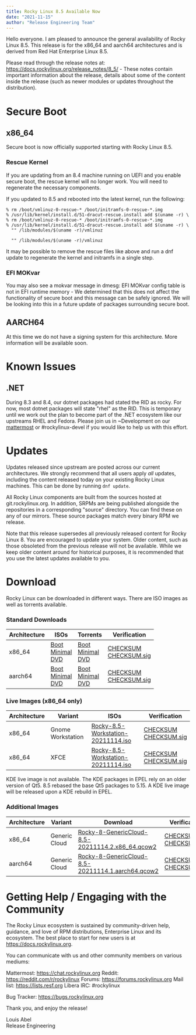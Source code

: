 ```yaml
---
title: Rocky Linux 8.5 Available Now
date: "2021-11-15"
author: "Release Engineering Team"
---
```


Hello everyone. I am pleased to announce the general availability of Rocky Linux 8.5. This release is for the x86_64 and aarch64 architectures and is derived from Red Hat Enterprise Linux 8.5.

Please read through the release notes at: https://docs.rockylinux.org/release_notes/8_5/ - These notes contain important information about the release, details about some of the content inside the release (such as newer modules or updates throughout the distribution).

# Secure Boot

## x86_64

Secure boot is now officially supported starting with Rocky Linux 8.5.

### Rescue Kernel

If you are updating from an 8.4 machine running on UEFI and you enable secure boot, the rescue kernel will no longer work. You will need to regenerate the necessary components.

If you updated to 8.5 and rebooted into the latest kernel, run the following:

```
% rm /boot/vmlinuz-0-rescue-* /boot/initramfs-0-rescue-*.img
% /usr/lib/kernel/install.d/51-dracut-rescue.install add $(uname -r) \
% rm /boot/vmlinuz-0-rescue-* /boot/initramfs-0-rescue-*.img
% /usr/lib/kernel/install.d/51-dracut-rescue.install add $(uname -r) \
  "" /lib/modules/$(uname -r)/vmlinuz

  "" /lib/modules/$(uname -r)/vmlinuz
```

It may be possible to remove the rescue files like above and run a dnf update to regenerate the kernel and initramfs in a single step.

### EFI MOKvar

You may also see a mokvar message in dmesg: EFI MOKvar config table is not in EFI runtime memory - We determined that this does not affect the functionality of secure boot and this message can be safely ignored. We will be looking into this in a future update of packages surrounding secure boot.

## AARCH64

At this time we do not have a signing system for this architecture. More information will be available soon.

# Known Issues

## .NET

During 8.3 and 8.4, our dotnet packages had stated the RID as rocky. For now, most dotnet packages will state "rhel" as the RID. This is temporary until we work out the plan to become part of the .NET ecosystem like our upstreams RHEL and Fedora. Please join us in ~Development on our [mattermost](https://chat.rockylinux.org) or #rockylinux-devel if you would like to help us with this effort.

# Updates

Updates released since upstream are posted across our current architectures. We strongly recommend that all users apply _all_ updates, including the content released today on your existing Rocky Linux machines. This can be done by running `dnf update`.

All Rocky Linux components are built from the sources hosted at git.rockylinux.org. In addition, SRPMs are being published alongside the repositories in a corresponding "source" directory. You can find these on any of our mirrors. These source packages match every binary RPM we release.

Note that this release supersedes all previously released content for Rocky Linux 8. You are encouraged to update your system. Older content, such as those obsoleted from the previous release will not be available. While we keep older content around for historical purposes, it is recommended that you use the latest updates available to you.

# Download

Rocky Linux can be downloaded in different ways. There are ISO images as well as torrents available.

### Standard Downloads

| Architecture | ISOs                                                                                                                                                                                                                                                                                                    | Torrents                                                                                                                                                                                                                                                                                                            | Verification                                                                                                                                                                 |
| ------------ | ------------------------------------------------------------------------------------------------------------------------------------------------------------------------------------------------------------------------------------------------------------------------------------------------------- | ------------------------------------------------------------------------------------------------------------------------------------------------------------------------------------------------------------------------------------------------------------------------------------------------------------------- | ---------------------------------------------------------------------------------------------------------------------------------------------------------------------------- |
| x86_64       | [Boot](https://dl.rockylinux.org/vault/rocky/8.5/isos/x86_64/Rocky-8.5-x86_64-boot.iso)<br> [Minimal](https://download.rockylinux.org/pub/rocky/8.5/isos/x86_64/Rocky-8.5-x86_64-minimal.iso) <br> [DVD](https://download.rockylinux.org/pub/rocky/8.5/isos/x86_64/Rocky-8.5-x86_64-dvd1.iso)       | [Boot](https://download.rockylinux.org/pub/rocky/8.5/isos/x86_64/Rocky-8.5-x86_64-boot.torrent)<br> [Minimal](https://download.rockylinux.org/pub/rocky/8.5/isos/x86_64/Rocky-8.5-x86_64-minimal.torrent) <br> [DVD](https://download.rockylinux.org/pub/rocky/8.5/isos/x86_64/Rocky-8.5-x86_64-dvd1.torrent)       | [CHECKSUM](https://download.rockylinux.org/pub/rocky/8.5/isos/x86_64/CHECKSUM) <br> [CHECKSUM.sig](https://download.rockylinux.org/pub/rocky/8.5/isos/x86_64/CHECKSUM.sig)   |
| aarch64      | [Boot](https://download.rockylinux.org/pub/rocky/8.5/isos/aarch64/Rocky-8.5-aarch64-boot.iso)<br> [Minimal](https://download.rockylinux.org/pub/rocky/8.5/isos/aarch64/Rocky-8.5-aarch64-minimal.iso) <br> [DVD](https://download.rockylinux.org/pub/rocky/8.5/isos/aarch64/Rocky-8.5-aarch64-dvd1.iso) | [Boot](https://download.rockylinux.org/pub/rocky/8.5/isos/aarch64/Rocky-8.5-aarch64-boot.torrent)<br> [Minimal](https://download.rockylinux.org/pub/rocky/8.5/isos/aarch64/Rocky-8.5-aarch64-minimal.torrent) <br> [DVD](https://download.rockylinux.org/pub/rocky/8.5/isos/aarch64/Rocky-8.5-aarch64-dvd1.torrent) | [CHECKSUM](https://download.rockylinux.org/pub/rocky/8.5/isos/aarch64/CHECKSUM) <br> [CHECKSUM.sig](https://download.rockylinux.org/pub/rocky/8.5/isos/aarch64/CHECKSUM.sig) |

### Live Images (x86_64 only)

| Architecture | Variant           | ISOs                                                                                                                               | Verification                                                                                                                                                               |
| ------------ | ----------------- | ---------------------------------------------------------------------------------------------------------------------------------- | -------------------------------------------------------------------------------------------------------------------------------------------------------------------------- |
| x86_64       | Gnome Workstation | [Rocky-8.5-Workstation-20211114.iso](https://download.rockylinux.org/pub/rocky/8.5/Live/x86_64/Rocky-8.5-Workstation-20211114.iso) | [CHECKSUM](https://download.rockylinux.org/pub/rocky/8.5/Live/x86_64/CHECKSUM) <br> [CHECKSUM.sig](https://download.rockylinux.org/pub/rocky/8.5/Live/x86_64/CHECKSUM.sig) |
| x86_64       | XFCE              | [Rocky-8.5-Workstation-20211114.iso](https://download.rockylinux.org/pub/rocky/8.5/Live/x86_64/Rocky-8.5-XFCE-20211115.iso)        | [CHECKSUM](https://download.rockylinux.org/pub/rocky/8.5/Live/x86_64/CHECKSUM) <br> [CHECKSUM.sig](https://download.rockylinux.org/pub/rocky/8.5/Live/x86_64/CHECKSUM.sig) |

KDE live image is not available. The KDE packages in EPEL rely on an older
version of Qt5. 8.5 rebased the base Qt5 packages to 5.15. A KDE live image will
be released upon a KDE rebuild in EPEL.

### Additional Images

| Architecture | Variant       | Download                                                                                                                                                 | Verification                                                                                                                                               |
| ------------ | ------------- | -------------------------------------------------------------------------------------------------------------------------------------------------------- | ---------------------------------------------------------------------------------------------------------------------------------------------------------- |
| x86_64       | Generic Cloud | [Rocky-8-GenericCloud-8.5-20211114.2.x86_64.qcow2](http://download.rockylinux.org/pub/rocky/8/images/Rocky-8-GenericCloud-8.5-20211114.2.x86_64.qcow2)   | [CHECKSUM](http://download.rockylinux.org/pub/rocky/8/images/CHECKSUM) <br> [CHECKSUM.sig](http://download.rockylinux.org/pub/rocky/8/images/CHECKSUM.sig) |
| aarch64      | Generic Cloud | [Rocky-8-GenericCloud-8.5-20211114.1.aarch64.qcow2](http://download.rockylinux.org/pub/rocky/8/images/Rocky-8-GenericCloud-8.5-20211114.1.aarch64.qcow2) | [CHECKSUM](http://download.rockylinux.org/pub/rocky/8/images/CHECKSUM) <br> [CHECKSUM.sig](http://download.rockylinux.org/pub/rocky/8/images/CHECKSUM.sig) |

# Getting Help / Engaging with the Community

The Rocky Linux ecosystem is sustained by community-driven help, guidance, and love of RPM distributions, Enterprise Linux and its ecosystem. The best place to start for new users is at https://docs.rockylinux.org.

You can communicate with us and other community members on various mediums:

Mattermost: https://chat.rockylinux.org
Reddit: https://reddit.com/r/rockylinux
Forums: https://forums.rockylinux.org
Mail list: https://lists.resf.org
Libera IRC: #rockylinux

Bug Tracker: https://bugs.rockylinux.org

Thank you, and enjoy the release!

Louis Abel<br>
Release Engineering
